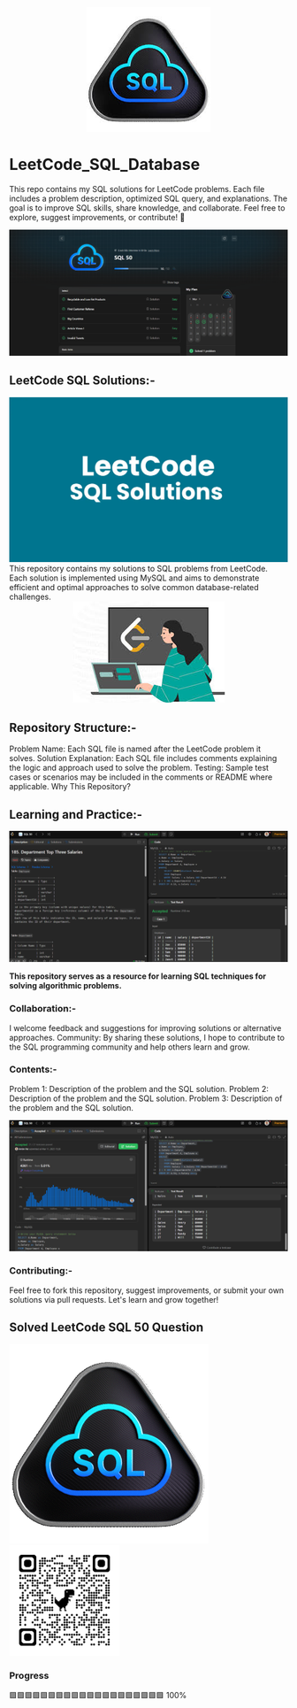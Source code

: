 <center><img src="img/SQL.jpeg"></center>

# LeetCode_SQL_Database

This repo contains my SQL solutions for LeetCode problems. Each file includes a problem description, optimized SQL query, and explanations. The goal is to improve SQL skills, share knowledge, and collaborate. Feel free to explore, suggest improvements, or contribute! 🚀

<img src="img/leetcode me.png">

## LeetCode SQL Solutions:-

<img src="img/leetcode-sql.png">
This repository contains my solutions to SQL problems from LeetCode. Each solution is implemented using MySQL and aims to demonstrate efficient and optimal approaches to solve common database-related challenges.
<center>
<img src="img/work.jpeg">
</center>

## Repository Structure:-

Problem Name: Each SQL file is named after the LeetCode problem it solves.
Solution Explanation: Each SQL file includes comments explaining the logic and approach used to solve the problem.
Testing: Sample test cases or scenarios may be included in the comments or README where applicable.
Why This Repository?

## Learning and Practice:-

<img src="img\leetcode.png">

**This repository serves as a resource for learning SQL techniques for solving algorithmic problems.**

### Collaboration:-

I welcome feedback and suggestions for improving solutions or alternative approaches.
Community: By sharing these solutions, I hope to contribute to the SQL programming community and help others learn and grow.

### Contents:-

Problem 1: Description of the problem and the SQL solution.
Problem 2: Description of the problem and the SQL solution.
Problem 3: Description of the problem and the SQL solution.

<img src="img\leetcode salution.png">

### Contributing:-

Feel free to fork this repository, suggest improvements, or submit your own solutions via pull requests. Let's learn and grow together!

## Solved LeetCode SQL 50 Question

<a href="https://leetcode.com/u/antim_pal/"><img src="./img/sql 50.gif"></a>
<img height="200px" src="./img/sql50.png">

### Progress
🟩🟩🟩🟩🟩🟩🟩🟩🟩🟩🟩🟩🟩🟩🟩🟩🟩🟩🟩🟩 100%

